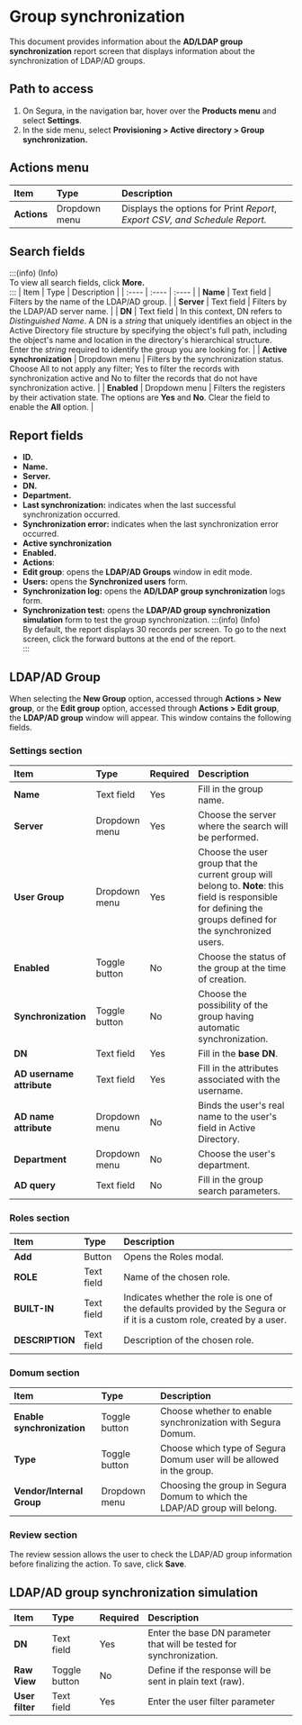# Group synchronization

This document provides information about the **AD/LDAP group synchronization** report screen that displays information about the synchronization of LDAP/AD groups.

## Path to access
1. On Segura, in the navigation bar, hover over the **Products menu** and select **Settings**.  
2. In the side menu, select **Provisioning \> Active directory \> Group synchronization.**

## Actions menu
| Item | Type | Description |
| :---- | :---- | :---- |
| **Actions** | Dropdown menu | Displays the options for Print *Report*, *Export CSV, and Schedule Report.* |

## Search fields
:::(info) (Info)  
To view all search fields, click **More.**  
:::
| Item | Type | Description |
| :---- | :---- | :---- |
| **Name** | Text field | Filters by the name of the LDAP/AD group. |
| **Server** | Text field | Filters by the LDAP/AD server name. |
| **DN** | Text field | In this context, DN refers to *Distinguished Name*. A DN is a *string* that uniquely identifies an object in the Active Directory file structure by specifying the object's full path, including the object's name and location in the directory's hierarchical structure. Enter the *string* required to identify the group you are looking for. |
| **Active synchronization** | Dropdown menu | Filters by the synchronization status. Choose All to not apply any filter; Yes to filter the records with synchronization active and No to filter the records that do not have synchronization active. |
| **Enabled** | Dropdown menu | Filters the registers by their activation state. The options are **Yes** and **No**. Clear the field to enable the **All** option. |

## Report fields
* **ID.**  
* **Name.**  
* **Server.**  
* **DN.**  
* **Department.**  
* **Last synchronization:** indicates when the last successful synchronization occurred.  
* **Synchronization error:** indicates when the last synchronization error occurred.  
* **Active synchronization**  
* **Enabled.**  
*  **Actions**:  
  * **Edit group**: opens the **LDAP/AD Groups** window in edit mode.  
  * **Users:** opens the **Synchronized users** form.  
  * **Synchronization log:** opens the **AD/LDAP group synchronization** logs form.  
  * **Synchronization test:** opens the **LDAP/AD group synchronization simulation** form to test the group synchronization.
:::(info) (Info)  
By default, the report displays 30 records per screen. To go to the next screen, click the forward buttons at the end of the report.  
:::

## LDAP/AD Group
When selecting the **New Group** option, accessed through **Actions \>** **New group**, or the **Edit group** option, accessed through **Actions \> Edit group**, the **LDAP/AD group** window will appear. This window contains the following fields.

### Settings section
| Item | Type | Required | Description |
| :---- | :---- | :---- | :---- |
| **Name** | Text field | Yes | Fill in the group name. |
| **Server** | Dropdown menu | Yes | Choose the server where the search will be performed. |
| **User Group** | Dropdown menu | Yes | Choose the user group that the current group will belong to. **Note**: this field is responsible for defining the groups defined for the synchronized users. |
| **Enabled** | Toggle button | No | Choose the status of the group at the time of creation. |
| **Synchronization** | Toggle button | No | Choose the possibility of the group having automatic synchronization. |
| **DN** | Text field | Yes | Fill in the **base DN**. |
| **AD username attribute** | Text field | Yes | Fill in the attributes associated with the username. |
| **AD name attribute** | Dropdown menu | No | Binds the user's real name to the user's field in Active Directory. |
| **Department** | Dropdown menu | No | Choose the user's department. |
| **AD query** | Text field | No | Fill in the group search parameters. |

### Roles section
| Item | Type | Description |
| :---- | :---- | :---- |
| **Add** | Button | Opens the Roles modal. |
| **ROLE** | Text field | Name of the chosen role. |
| **BUILT-IN** | Text field | Indicates whether the role is one of the defaults provided by the Segura or if it is a custom role, created by a user. |
| **DESCRIPTION** | Text field | Description of the chosen role. |

### Domum section
| Item | Type | Description |
| :---- | :---- | :---- |
| **Enable synchronization** | Toggle button | Choose whether to enable synchronization with Segura Domum. |
| **Type** | Toggle button | Choose which type of Segura Domum user will be allowed in the group. |
| **Vendor/Internal Group** | Dropdown menu | Choosing the group in Segura Domum to which the LDAP/AD group will belong. |

### Review section
The review session allows the user to check the LDAP/AD group information before finalizing the action. To save, click **Save**.

## LDAP/AD group synchronization simulation
| Item | Type | Required | Description |
| :---- | :---- | :---- | :---- |
| **DN** | Text field | Yes | Enter the base DN parameter that will be tested for synchronization. |
| **Raw View** | Toggle button | No | Define if the response will be sent in plain text (raw). |
| **User filter** | Text field | Yes | Enter the user filter parameter |

